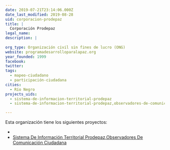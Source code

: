 ```yaml
---
date: 2019-07-21T23:14:06.000Z
date_last_modified: 2019-08-28
uid: corporacion-prodepaz
title: |
  Corporación Prodepaz
legal_name: 
description: |
  
org_type: Organización civil sin fines de lucro (ONG)
website: programadesarrolloparalapaz.org
year_founded: 1999
facebook: 
twitter: 
tags:
  - mapeo-ciudadano
  - participación-ciudadana
cities: 
  - Río Negro
projects_uids:
  - sistema-de-informacion-territorial-prodepaz
  - sistema-de-informacion-territorial-prodepaz,observadores-de-comunicacion-ciudadana

---
```


Esta organización tiene los siguientes proyectos:

- [](/proyectos/sistema-de-informacion-territorial-prodepaz)
- [Sistema De Información Territorial Prodepaz,Observadores De Comunicación Ciudadana](/proyectos/sistema-de-informacion-territorial-prodepaz,observadores-de-comunicacion-ciudadana)
